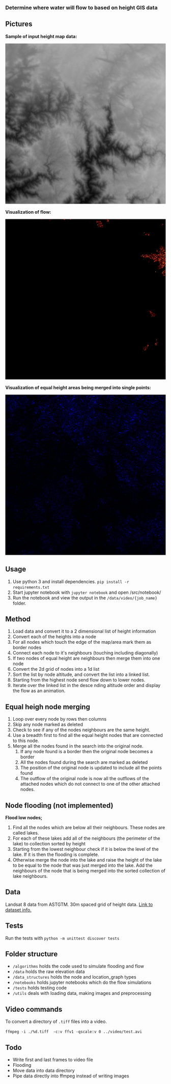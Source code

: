### Determine where water will flow to based on height GIS data

## Pictures

**Sample of input height map data:**

![Sample of input data](docs/altitude.png)

**Visualization of flow:**

![flow visualization](docs/out.gif)

**Visualization of equal height areas being merged into single points:**

![Sample of input data](docs/merged.jpg)

## Usage

1. Use python 3 and install dependencies.
`pip install -r requirements.txt`
2. Start jupyter notebook with `jupyter notebook` and open /src/notebook/
3. Run the notebook and view the output in the `/data/video/{job_name}` folder.

## Method

1. Load data and convert it to a 2 dimensional list of height information
2. Convert each of the heights into a node
3. For all nodes which touch the edge of the map/area mark them as border nodes
4. Connect each node to it's neighbours (touching including diagonally)
5. If two nodes of equal height are neighbours then merge them into one node
6. Convert the 2d grid of nodes into a 1d list
7. Sort the list by node altitude, and convert the list into a linked list.
9. Starting from the highest node send flow down to lower nodes.
10. Iterate over the linked list in the desce
nding altitude order and display the flow as an animation.

## Equal heigh node merging

1. Loop over every node by rows then columns
2. Skip any node marked as deleted
3. Check to see if any of the nodes neighbours are the same height.
4. Use a breadth first to find all the equal height nodes that are connected to this node.
5. Merge all the nodes found in the search into the original node.
    1. If any node found is a border then the original node becomes a border
    2. All the nodes found during the search are marked as deleted
    3. The position of the original node is updated to include all the points found
    4. The outflow of the original node is now all the outflows of the attached nodes which do not connect to one of the other attached nodes.

## Node flooding (not implemented)

**Flood low nodes;**

1. Find all the nodes which are below all their neighbours. These nodes are called lakes.
2. For each of these lakes add all of the neighbours (the perimeter of the lake) to collection sorted by height
3. Starting from the lowest neighbour check if it is below the level of the lake. If it is then the flooding is complete.
4. Otherwise merge the node into the lake and raise the height of the lake to be equal to the node that was just merged into the lake. Add the neighbours of the node that is being merged into the sorted collection of lake neighbours.

## Data

Landsat 8 data from ASTGTM. 30m spaced grid of height data. [Link to dataset info.](https://lpdaac.usgs.gov/dataset_discovery/aster/aster_products_table/astgtm)

## Tests

Run the tests with `python -m unittest discover tests`

## Folder structure

* `/algorithms` holds the code used to simulate flooding and flow
* `/data` holds the raw elevation data
* `/data_structures` holds the node and location_graph types
* `/notebooks` holds jupyter notebooks which do the flow simulations
* `/tests` holds testing code
* `/utils` deals with loading data, making images and preprocessing

## Video commands

To convert a directory of `.tiff` files into a video.

`ffmpeg -i ./%d.tiff  -c:v ffv1 -qscale:v 0 ../video/test.avi`

## Todo

- Write first and last frames to video file
- Flooding
- Move data into data directory
- Pipe data directly into ffmpeg instead of writing images
